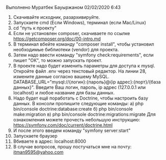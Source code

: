Выполнено Муратбек Бауыржаном 02/02/2020 6:43

1) Скачивайте исходник, разархивируйте.
2) Запускаете cmd (Если Windows), терминал (если Mac/Linux)
3) cd "путь к проекту"
4) Если не установлен composer, скачиваете по ссылке https://getcomposer.org/doc/00-intro.md
5) В терминал вбейте команду "composer install", чтобы установил необходимые библиотеки (vendor) для проекта.
6) Затем надо ввести команду "symfony check:requirements", если пишет "ОК", то можно запускать проект.
7) В проекте надо будет изменить параметры для доступа к mysql. Откройте файл .env через текстовый редактор. На линии 28, измените данные согласно вашему MySQL. DATABASE_URL="mysql://{логин}:{пароль}@{ip адрес}:{порт}/{база данных}".
Введите Ваш логин, пароль, ip адрес (127.0.0.1 или localhost) и любое название для базы данных.
8) Надо будет ещё поработать с Doctrine, чтобы настроить базу данных. 
В консоли пропишите следующие команды:
а) php bin/console doctrine:database:create
б) php bin/console make:migration
в) php bin/console doctrine:migrations:migrate
Для ознакомления можете прочесть небольшую инструкцию: https://symfony.com/doc/current/doctrine.html
9) И после этого введем команду "symfony server:start"
10) Запускаете браузер
11) Вбиваете в адрес: localhost:8000
12) В случае вопросов, прошу постучаться мне на почту: itman9595@yahoo.com
